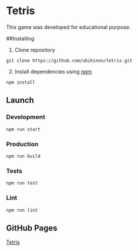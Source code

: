 # Tetris 
<p>This game was developed for educational purpose.</p>

##Installing
1. Clone repository
```
git clone https://github.com/ubihinon/tetris.git
```
2. Install dependencies using <a href="https://www.npmjs.com/">npm</a>
```
npm install
```
## Launch

### Development
```
npm run start
```
### Production
```
npm run build
```
### Tests
```
npm run test
```
### Lint
```
npm run lint
```
## GitHub Pages
<a href="https://ubihinon.github.io/tetris/dist/index.html">Tetris</a>
